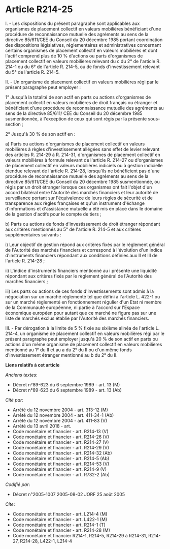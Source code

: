 # Article R214-25

I. - Les dispositions du présent paragraphe sont applicables aux organismes de placement collectif en valeurs mobilières
bénéficiant d'une procédure de reconnaissance mutuelle des agréments au sens de la directive 85/611/CEE du Conseil du 20
décembre 1985 portant coordination des dispositions législatives, réglementaires et administratives concernant certains
organismes de placement collectif en valeurs mobilières et dont l'actif comprend plus de 10 % d'actions ou parts d'organismes
de placement collectif en valeurs mobilières relevant du c du 2° de l'article R. 214-1 ou du 6° de l'article R. 214-5, ou de
fonds d'investissement relevant du 5° de l'article R. 214-5.

II. - Un organisme de placement collectif en valeurs mobilières régi par le présent paragraphe peut employer :

1° Jusqu'à la totalité de son actif en parts ou actions d'organismes de placement collectif en valeurs mobilières de droit
français ou étranger et bénéficiant d'une procédure de reconnaissance mutuelle des agréments au sens de la directive 85/611/
CEE du Conseil du 20 décembre 1985 susmentionnée, à l'exception de ceux qui sont régis par la présente sous-section  ;

2° Jusqu'à 30 % de son actif en :

a) Parts ou actions d'organismes de placement collectif en valeurs mobilières à règles d'investissement allégées sans effet
de levier relevant des articles R. 214-29 à R. 214-31, d'organismes de placement collectif en valeurs mobilières à formule
relevant de l'article R. 214-27 ou d'organismes de placement collectif en valeurs mobilières indiciels ou à gestion
indicielle étendue relevant de l'article R. 214-28, lorsqu'ils ne bénéficient pas d'une procédure de reconnaissance mutuelle
des agréments au sens de la directive 85/611/CEE du Conseil du 20 décembre 1985 susmentionnée, ou régis par un droit étranger
lorsque ces organismes ont fait l'objet d'un accord bilatéral entre l'Autorité des marchés financiers et leur autorité de
surveillance portant sur l'équivalence de leurs règles de sécurité et de transparence aux règles françaises et qu'un
instrument d'échange d'informations et d'assistance mutuelle a été mis en place dans le domaine de la gestion d'actifs pour
le compte de tiers ;

b) Parts ou actions de fonds d'investissement de droit étranger répondant aux critères mentionnés au 5° de l'article R. 214-5
et aux critères supplémentaires suivants :

i) Leur objectif de gestion répond aux critères fixés par le règlement général de l'Autorité des marchés financiers et
correspond à l'évolution d'un indice d'instruments financiers répondant aux conditions définies aux II et III de l'article R.
214-28 ;

ii) L'indice d'instruments financiers mentionné au i présente une liquidité répondant aux critères fixés par le règlement
général de l'Autorité des marchés financiers ;

iii) Les parts ou actions de ces fonds d'investissements sont admis à la négociation sur un marché réglementé tel que défini
à l'article L. 422-1 ou sur un marché réglementé en fonctionnement régulier d'un Etat ni membre de la Communauté européenne,
ni partie à l'accord sur l'Espace économique européen pour autant que ce marché ne figure pas sur une liste de marchés exclus
établie par l'Autorité des marchés financiers.

III. - Par dérogation à la limite de 5 % fixée au sixième alinéa de l'article L. 214-4, un organisme de placement collectif
en valeurs mobilières régi par le présent paragraphe peut employer jusqu'à 20 % de son actif en parts ou actions d'un même
organisme de placement collectif en valeurs mobilières mentionné au 1° du II et au a du 2° du II ou d'un même fonds
d'investissement étranger mentionné au b du 2° du II.

**Liens relatifs à cet article**

_Anciens textes_:

  - Décret n°89-623 du 6 septembre 1989 - art. 13 (M)
  - Décret n°89-623 du 6 septembre 1989 - art. 13 (Ab)

_Cité par_:

  - Arrêté du 12 novembre 2004 - art. 313-12 (M)
  - Arrêté du 12 novembre 2004 - art. 411-34-1 (Ab)
  - Arrêté du 12 novembre 2004 - art. 411-83 (V)
  - Arrêté du 13 avril 2018 - art.
  - Code monétaire et financier - art. R214-13 (V)
  - Code monétaire et financier - art. R214-26 (V)
  - Code monétaire et financier - art. R214-27 (V)
  - Code monétaire et financier - art. R214-29 (V)
  - Code monétaire et financier - art. R214-32 (Ab)
  - Code monétaire et financier - art. R214-5 (Ab)
  - Code monétaire et financier - art. R214-53 (V)
  - Code monétaire et financier - art. R214-9 (V)
  - Code monétaire et financier - art. R732-2 (Ab)

_Codifié par_:

  - Décret n°2005-1007 2005-08-02 JORF 25 août 2005

_Cite_:

  - Code monétaire et financier - art. L214-4 (M)
  - Code monétaire et financier - art. L422-1 (M)
  - Code monétaire et financier - art. R214-1 (T)
  - Code monétaire et financier - art. R214-28 (M)
  - Code monétaire et financier R214-1, R214-5, R214-29 à R214-31, R214-27, R214-28, L422-1, L214-4
